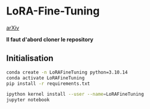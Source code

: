 # LoRA-Fine-Tuning

[arXiv](https://arxiv.org/pdf/2106.09685)

**Il faut d'abord cloner le repository**

## Initialisation
```bash
conda create -n LoRAFineTuning python=3.10.14
conda activate LoRAFineTuning
pip install -r requirements.txt

ipython kernel install --user --name=LoRAFineTuning
jupyter notebook
```
